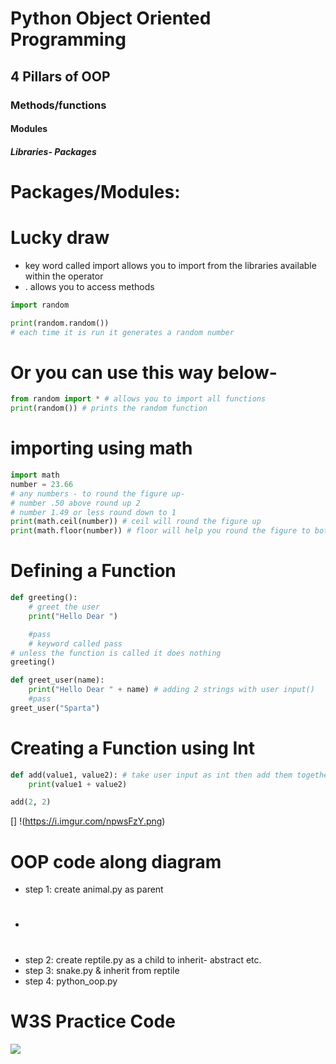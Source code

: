 # Python Object Oriented Programming
## 4 Pillars of OOP
### Methods/functions
#### Modules
##### Libraries- Packages

# Packages/Modules:
# Lucky draw
- key word called import allows you to import from the libraries available within the operator
- . allows you to access methods
```python
import random

print(random.random()) 
# each time it is run it generates a random number
```
# Or you can use this way below-
```python
from random import * # allows you to import all functions
print(random()) # prints the random function
```
# importing using math
```python
import math
number = 23.66
# any numbers - to round the figure up-
# number .50 above round up 2
# number 1.49 or less round down to 1
print(math.ceil(number)) # ceil will round the figure up
print(math.floor(number)) # floor will help you round the figure to bottom
```

# Defining a Function

```python
def greeting():
    # greet the user
    print("Hello Dear ")

    #pass
    # keyword called pass
# unless the function is called it does nothing
greeting()
```

```python
def greet_user(name):
    print("Hello Dear " + name) # adding 2 strings with user input()
    #pass
greet_user("Sparta")

```

# Creating a Function using Int
```python
def add(value1, value2): # take user input as int then add them together, display the outcome
    print(value1 + value2)

add(2, 2)
```

[] !(https://i.imgur.com/npwsFzY.png)

# OOP code along diagram

- step 1: create animal.py as parent
- #
- step 2: create reptile.py as a child to inherit- abstract etc.
- step 3: snake.py & inherit from reptile
- step 4: python_oop.py 

# W3S Practice Code
![](C:\Users\Zakariya\Documents\ShareX\Screenshots\2022-10\firefox_qTJW4F4AO8.png)
